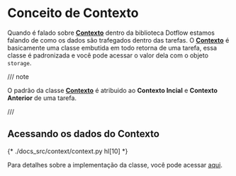 # Conceito de Contexto

Quando é falado sobre **[Contexto](https://dotflow-io.github.io/dotflow/nav/reference/context/)** dentro da biblioteca Dotflow estamos falando de como os dados são trafegados dentro das tarefas. O **[Contexto](https://dotflow-io.github.io/dotflow/nav/reference/context/)** é basicamente uma classe embutida em todo retorna de uma tarefa, essa classe é padronizada e você pode acessar o valor dela com o objeto `storage`.

/// note

O padrão da classe **[Contexto](https://dotflow-io.github.io/dotflow/nav/reference/context/)** é atribuido ao **Contexto Incial** e **Contexto Anterior** de uma tarefa. 

///

## Acessando os dados do Contexto

{* ./docs_src/context/context.py hl[10] *}

Para detalhes sobre a implementação da classe, você pode acessar [aqui](https://dotflow-io.github.io/dotflow/nav/reference/context/ "Classe Contexto").
